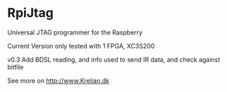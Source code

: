 RpiJtag
=============================================

Universal JTAG programmer for the Raspberry

Current Version only tested with 1 FPGA, XC3S200

v0.3 Add BDSL reading, and info used to send IR data, and check against bitfile

See more on http://www.Krelian.dk
